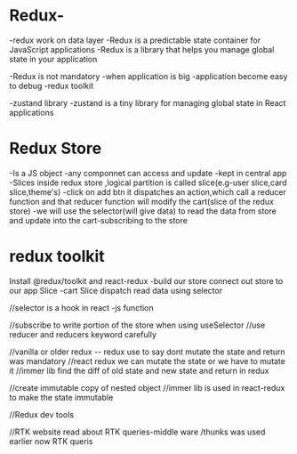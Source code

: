 
# Redux-
-redux work on data layer
-Redux is a predictable state container for JavaScript applications
-Redux is a library that helps you manage global state in your application

-Redux is not mandatory
-when application is big 
-application become easy to debug
-redux toolkit


-zustand library 
-zustand is a tiny library for managing global state in React applications


# Redux Store

-Is a JS object 
-any componnet can access and update
-kept in central app
-Slices inside redux store ,logical partition is called slice(e.g-user slice,card slice,theme's)
-click on add btn it dispatches an action,which call a reducer function and that reducer function will modify the cart(slice of the redux store)
-we will use the selector(will give data) to read the data from store and update into the cart-subscribing to the store


# redux toolkit
Install @redux/toolkit and react-redux
-build our store
connect out store to our app
Slice -cart Slice
dispatch
read data using selector

//selector is a hook in react -js function

//subscribe to write portion of the store when using useSelector
//use reducer and reducers keyword carefully

//vanilla or older redux -- redux use to say dont mutate the state and return was mandatory 
//react redux we can mutate the state or we have to mutate it
//immer lib find the diff of old state and new state and return in redux

//create immutable copy of nested object
//immer lib is used in react-redux to make the state immutable

//Redux dev tools

//RTK website read about RTK queries-middle ware /thunks was used earlier
now RTK queris